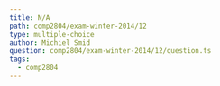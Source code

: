 ```yaml
---
title: N/A
path: comp2804/exam-winter-2014/12
type: multiple-choice
author: Michiel Smid
question: comp2804/exam-winter-2014/12/question.ts
tags:
  - comp2804
---
```

